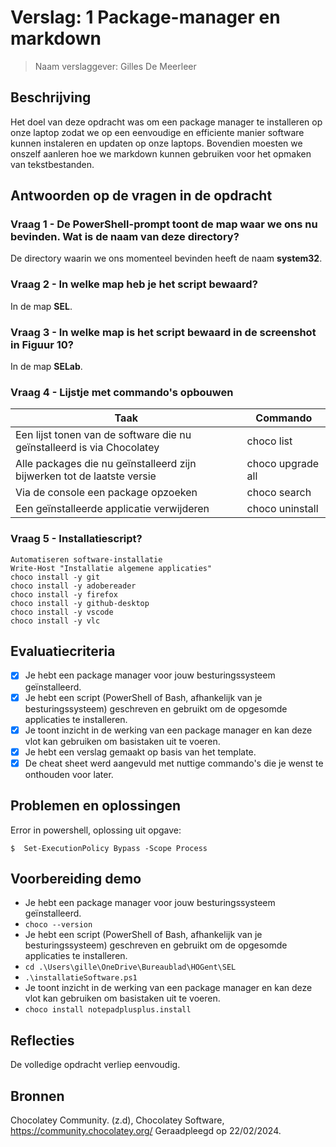 # Verslag: 1 Package-manager en markdown

> Naam verslaggever: Gilles De Meerleer

## Beschrijving

Het doel van deze opdracht was om een package manager te installeren op onze laptop zodat we op een eenvoudige en efficiente manier software kunnen instaleren en updaten op onze laptops. Bovendien moesten we onszelf aanleren hoe we markdown kunnen gebruiken voor het opmaken van tekstbestanden.


## Antwoorden op de vragen in de opdracht

### Vraag 1 - De PowerShell-prompt toont de map waar we ons nu bevinden. Wat is de naam van deze directory?
De directory waarin we ons momenteel bevinden heeft de naam **system32**.
### Vraag 2 - In welke map heb je het script bewaard?
In de map **SEL**.
### Vraag 3 - In welke map is het script bewaard in de screenshot in Figuur 10?
In de map **SELab**.
### Vraag 4 - Lijstje met commando's opbouwen
| **Taak**                                                                | **Commando**      |
| ----------------------------------------------------------------------- | ------------      |
| Een lijst tonen van de software die nu geïnstalleerd is via Chocolatey  | choco list        |
| Alle packages die nu geïnstalleerd zijn bijwerken tot de laatste versie | choco upgrade all |
| Via de console een package opzoeken                                     | choco search      |
| Een geïnstalleerde applicatie verwijderen                               | choco uninstall   |
### Vraag 5 - Installatiescript?
```
Automatiseren software-installatie
Write-Host "Installatie algemene applicaties"
choco install -y git 
choco install -y adobereader
choco install -y firefox
choco install -y github-desktop
choco install -y vscode
choco install -y vlc
```
## Evaluatiecriteria
- [x] Je hebt een package manager voor jouw besturingssysteem geïnstalleerd.
- [x] Je hebt een script (PowerShell of Bash, afhankelijk van je besturingssysteem) geschreven en gebruikt om de opgesomde applicaties te installeren.
- [x] Je toont inzicht in de werking van een package manager en kan deze vlot kan gebruiken om basistaken uit te voeren.
- [x] Je hebt een verslag gemaakt op basis van het template.
- [x] De cheat sheet werd aangevuld met nuttige commando's die je wenst te onthouden voor later.

## Problemen en oplossingen

Error in powershell,
oplossing uit opgave:
   ```console
$  Set-ExecutionPolicy Bypass -Scope Process
```



## Voorbereiding demo
* Je hebt een package manager voor jouw besturingssysteem geïnstalleerd.
* `choco --version`
* Je hebt een script (PowerShell of Bash, afhankelijk van je besturingssysteem) geschreven en gebruikt om de opgesomde applicaties te installeren.
* `cd .\Users\gille\OneDrive\Bureaublad\HOGent\SEL`
* `.\installatieSoftware.ps1`
* Je toont inzicht in de werking van een package manager en kan deze vlot kan gebruiken om basistaken uit te voeren.
* `choco install notepadplusplus.install`


## Reflecties

De volledige opdracht verliep eenvoudig.

## Bronnen
Chocolatey Community. (z.d), Chocolatey Software, https://community.chocolatey.org/ Geraadpleegd op 22/02/2024.
